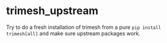 # trimesh_upstream
Try to do a fresh installation of trimesh from a pure `pip install trimesh[all]` and make sure upstream packages work.
